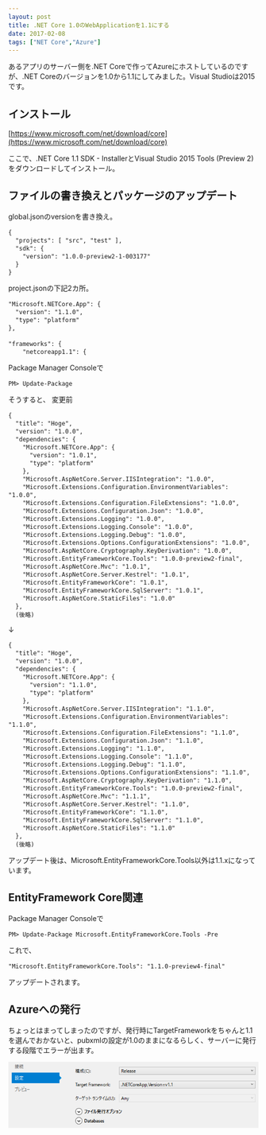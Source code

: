 ```yaml
---
layout: post
title: .NET Core 1.0のWebApplicationを1.1にする
date: 2017-02-08
tags: ["NET Core","Azure"]
---
```


あるアプリのサーバー側を.NET Coreで作ってAzureにホストしているのですが、.NET Coreのバージョンを1.0から1.1にしてみました。Visual Studioは2015です。

## インストール

[https://www.microsoft.com/net/download/core](https://www.microsoft.com/net/download/core)

ここで、.NET Core 1.1 SDK - InstallerとVisual Studio 2015 Tools (Preview 2)をダウンロードしてインストール。

## ファイルの書き換えとパッケージのアップデート

global.jsonのversionを書き換え。

    {
      "projects": [ "src", "test" ],
      "sdk": {
        "version": "1.0.0-preview2-1-003177"
      }
    }

project.jsonの下記2カ所。

    "Microsoft.NETCore.App": {
      "version": "1.1.0",
      "type": "platform"
    },

    "frameworks": {
        "netcoreapp1.1": {

Package Manager Consoleで

    PM> Update-Package

そうすると、
変更前

    {
      "title": "Hoge",
      "version": "1.0.0",
      "dependencies": {
        "Microsoft.NETCore.App": {
          "version": "1.0.1",
          "type": "platform"
        },
        "Microsoft.AspNetCore.Server.IISIntegration": "1.0.0",
        "Microsoft.Extensions.Configuration.EnvironmentVariables": "1.0.0",
        "Microsoft.Extensions.Configuration.FileExtensions": "1.0.0",
        "Microsoft.Extensions.Configuration.Json": "1.0.0",
        "Microsoft.Extensions.Logging": "1.0.0",
        "Microsoft.Extensions.Logging.Console": "1.0.0",
        "Microsoft.Extensions.Logging.Debug": "1.0.0",
        "Microsoft.Extensions.Options.ConfigurationExtensions": "1.0.0",
        "Microsoft.AspNetCore.Cryptography.KeyDerivation": "1.0.0",
        "Microsoft.EntityFrameworkCore.Tools": "1.0.0-preview2-final",
        "Microsoft.AspNetCore.Mvc": "1.0.1",
        "Microsoft.AspNetCore.Server.Kestrel": "1.0.1",
        "Microsoft.EntityFrameworkCore": "1.0.1",
        "Microsoft.EntityFrameworkCore.SqlServer": "1.0.1",
        "Microsoft.AspNetCore.StaticFiles": "1.0.0"
      },
      (後略)

↓

    {
      "title": "Hoge",
      "version": "1.0.0",
      "dependencies": {
        "Microsoft.NETCore.App": {
          "version": "1.1.0",
          "type": "platform"
        },
        "Microsoft.AspNetCore.Server.IISIntegration": "1.1.0",
        "Microsoft.Extensions.Configuration.EnvironmentVariables": "1.1.0",
        "Microsoft.Extensions.Configuration.FileExtensions": "1.1.0",
        "Microsoft.Extensions.Configuration.Json": "1.1.0",
        "Microsoft.Extensions.Logging": "1.1.0",
        "Microsoft.Extensions.Logging.Console": "1.1.0",
        "Microsoft.Extensions.Logging.Debug": "1.1.0",
        "Microsoft.Extensions.Options.ConfigurationExtensions": "1.1.0",
        "Microsoft.AspNetCore.Cryptography.KeyDerivation": "1.1.0",
        "Microsoft.EntityFrameworkCore.Tools": "1.0.0-preview2-final",
        "Microsoft.AspNetCore.Mvc": "1.1.1",
        "Microsoft.AspNetCore.Server.Kestrel": "1.1.0",
        "Microsoft.EntityFrameworkCore": "1.1.0",
        "Microsoft.EntityFrameworkCore.SqlServer": "1.1.0",
        "Microsoft.AspNetCore.StaticFiles": "1.1.0"
      },
      (後略)

アップデート後は、Microsoft.EntityFrameworkCore.Tools以外は1.1.xになっています。

## EntityFramework Core関連

Package Manager Consoleで

    PM> Update-Package Microsoft.EntityFrameworkCore.Tools -Pre

これで、

    "Microsoft.EntityFrameworkCore.Tools": "1.1.0-preview4-final"

アップデートされます。

## Azureへの発行

ちょっとはまってしまったのですが、発行時にTargetFrameworkをちゃんと1.1を選んでおかないと、pubxmlの設定が1.0のままになるらしく、サーバーに発行する段階でエラーが出ます。

![deploy.png](deploy.png)